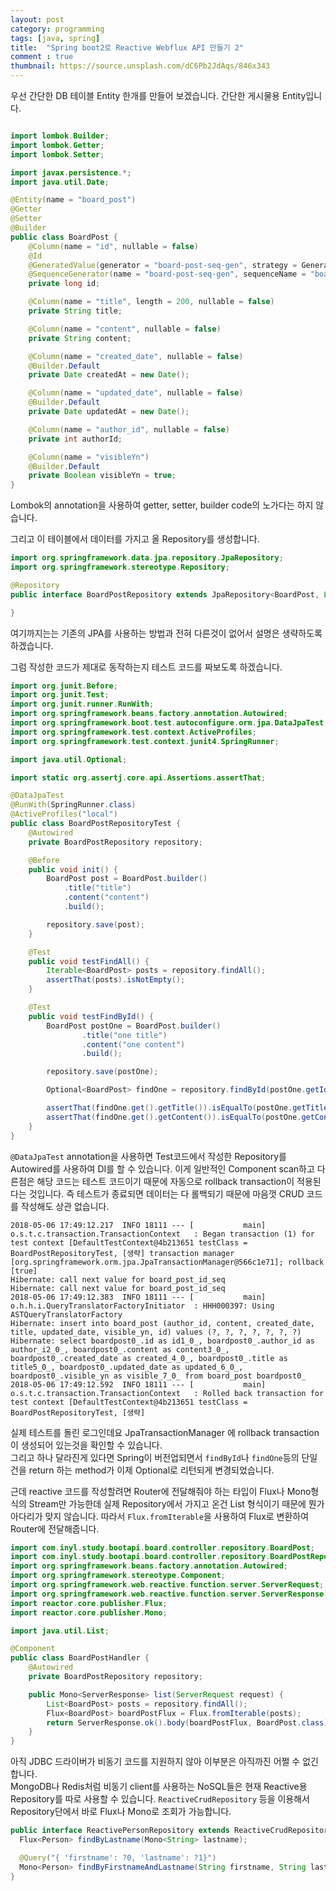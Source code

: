 ```yaml
---
layout: post
category: programming
tags: [java, spring]
title:  "Spring boot2로 Reactive Webflux API 만들기 2"
comment : true
thumbnail: https://source.unsplash.com/dC6Pb2JdAqs/846x343
---
```

우선 간단한 DB 테이블 Entity 한개를 만들어 보겠습니다. 간단한 게시물용 Entity입니다.

```java

import lombok.Builder;
import lombok.Getter;
import lombok.Setter;

import javax.persistence.*;
import java.util.Date;

@Entity(name = "board_post")
@Getter
@Setter
@Builder
public class BoardPost {
    @Column(name = "id", nullable = false)
    @Id
    @GeneratedValue(generator = "board-post-seq-gen", strategy = GenerationType.SEQUENCE)
    @SequenceGenerator(name = "board-post-seq-gen", sequenceName = "board_post_id_seq")
    private long id;

    @Column(name = "title", length = 200, nullable = false)
    private String title;

    @Column(name = "content", nullable = false)
    private String content;

    @Column(name = "created_date", nullable = false)
    @Builder.Default
    private Date createdAt = new Date();

    @Column(name = "updated_date", nullable = false)
    @Builder.Default
    private Date updatedAt = new Date();

    @Column(name = "author_id", nullable = false)
    private int authorId;

    @Column(name = "visibleYn")
    @Builder.Default
    private Boolean visibleYn = true;
}
```
Lombok의 annotation을 사용하여 getter, setter, builder code의 노가다는 하지 않습니다.

그리고 이 테이블에서 데이터를 가지고 올 Repository를 생성합니다.
```java
import org.springframework.data.jpa.repository.JpaRepository;
import org.springframework.stereotype.Repository;

@Repository
public interface BoardPostRepository extends JpaRepository<BoardPost, Long> {

}
```
여기까지는는 기존의 JPA를 사용하는 방법과 전혀 다른것이 없어서 설명은 생략하도록 하겠습니다.

그럼 작성한 코드가 제대로 동작하는지 테스트 코드를 짜보도록 하겠습니다.

```java
import org.junit.Before;
import org.junit.Test;
import org.junit.runner.RunWith;
import org.springframework.beans.factory.annotation.Autowired;
import org.springframework.boot.test.autoconfigure.orm.jpa.DataJpaTest;
import org.springframework.test.context.ActiveProfiles;
import org.springframework.test.context.junit4.SpringRunner;

import java.util.Optional;

import static org.assertj.core.api.Assertions.assertThat;

@DataJpaTest
@RunWith(SpringRunner.class)
@ActiveProfiles("local")
public class BoardPostRepositoryTest {
    @Autowired
    private BoardPostRepository repository;

    @Before
    public void init() {
        BoardPost post = BoardPost.builder()
            .title("title")
            .content("content")
            .build();

        repository.save(post);
    }

    @Test
    public void testFindAll() {
        Iterable<BoardPost> posts = repository.findAll();
        assertThat(posts).isNotEmpty();
    }

    @Test
    public void testFindById() {
        BoardPost postOne = BoardPost.builder()
                .title("one title")
                .content("one content")
                .build();

        repository.save(postOne);

        Optional<BoardPost> findOne = repository.findById(postOne.getId());

        assertThat(findOne.get().getTitle()).isEqualTo(postOne.getTitle());
        assertThat(findOne.get().getContent()).isEqualTo(postOne.getContent());
    }
}
```
`@DataJpaTest` annotation을 사용하면 Test코드에서 작성한 Repository를 Autowired를 사용하여 DI를 할 수 있습니다.
이게 일반적인 Component scan하고 다른점은 해당 코드는 테스트 코드이기 때문에 자동으로 rollback transaction이 적용된다는 것입니다.
즉 테스트가 종료되면 데이터는 다 롤백되기 때문에 마음껏 CRUD 코드를 작성해도 상관 없습니다.

```
2018-05-06 17:49:12.217  INFO 18111 --- [           main] o.s.t.c.transaction.TransactionContext   : Began transaction (1) for test context [DefaultTestContext@4b213651 testClass = BoardPostRepositoryTest, [생략] transaction manager [org.springframework.orm.jpa.JpaTransactionManager@566c1e71]; rollback [true]
Hibernate: call next value for board_post_id_seq
Hibernate: call next value for board_post_id_seq
2018-05-06 17:49:12.383  INFO 18111 --- [           main] o.h.h.i.QueryTranslatorFactoryInitiator  : HHH000397: Using ASTQueryTranslatorFactory
Hibernate: insert into board_post (author_id, content, created_date, title, updated_date, visible_yn, id) values (?, ?, ?, ?, ?, ?, ?)
Hibernate: select boardpost0_.id as id1_0_, boardpost0_.author_id as author_i2_0_, boardpost0_.content as content3_0_, boardpost0_.created_date as created_4_0_, boardpost0_.title as title5_0_, boardpost0_.updated_date as updated_6_0_, boardpost0_.visible_yn as visible_7_0_ from board_post boardpost0_
2018-05-06 17:49:12.592  INFO 18111 --- [           main] o.s.t.c.transaction.TransactionContext   : Rolled back transaction for test context [DefaultTestContext@4b213651 testClass = BoardPostRepositoryTest, [생략]
```
실제 테스트를 돌린 로그인데요 JpaTransactionManager 에 rollback transaction이 생성되어 있는것을 확인할 수 있습니다.  
그리고 하나 달라진게 있다면 Spring이 버전업되면서 `findById`나 `findOne`등의 단일 건을 return 하는 method가 이제 Optional로 리턴되게 변경되었습니다.  

근데 reactive 코드를 작성할려면 Router에 전달해줘야 하는 타입이 Flux나 Mono형식의 Stream만 가능한데 실제 Repository에서 가지고 온건 List 형식이기 때문에
뭔가 아다리가 맞지 않습니다. 따라서 `Flux.fromIterable`을 사용하여 Flux로 변환하여 Router에 전달해줍니다.

```java
import com.inyl.study.bootapi.board.controller.repository.BoardPost;
import com.inyl.study.bootapi.board.controller.repository.BoardPostRepository;
import org.springframework.beans.factory.annotation.Autowired;
import org.springframework.stereotype.Component;
import org.springframework.web.reactive.function.server.ServerRequest;
import org.springframework.web.reactive.function.server.ServerResponse;
import reactor.core.publisher.Flux;
import reactor.core.publisher.Mono;

import java.util.List;

@Component
public class BoardPostHandler {
    @Autowired
    private BoardPostRepository repository;

    public Mono<ServerResponse> list(ServerRequest request) {
        List<BoardPost> posts = repository.findAll();
        Flux<BoardPost> boardPostFlux = Flux.fromIterable(posts);
        return ServerResponse.ok().body(boardPostFlux, BoardPost.class);
    }
}
```

아직 JDBC 드라이버가 비동기 코드를 지원하지 않아 이부분은 아직까진 어쩔 수 없긴 합니다.  
MongoDB나 Redis처럼 비동기 client를 사용하는 NoSQL들은 현재 Reactive용 Repository를 따로 사용할 수 있습니다.
`ReactiveCrudRepository` 등을 이용해서 Repository단에서 바로 Flux나 Mono로 조회가 가능합니다.
```java
public interface ReactivePersonRepository extends ReactiveCrudRepository<Person, String> {
  Flux<Person> findByLastname(Mono<String> lastname);

  @Query("{ 'firstname': ?0, 'lastname': ?1}")
  Mono<Person> findByFirstnameAndLastname(String firstname, String lastname);
}
```
